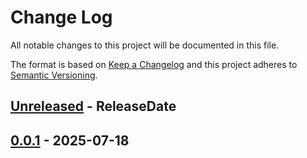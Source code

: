 # Change Log
All notable changes to this project will be documented in this file.

The format is based on [Keep a Changelog](http://keepachangelog.com/)
and this project adheres to [Semantic Versioning](http://semver.org/).

<!-- next-header -->
## [Unreleased] - ReleaseDate

## [0.0.1] - 2025-07-18

<!-- next-url -->
[Unreleased]: https://github.com/epage/pytest-rs/compare/lexarg-error-v0.0.1...HEAD
[0.0.1]: https://github.com/rust-cli/argfile/compare/b19d92978bbebc8a86b3f17fbbdc351f7f62059c...lexarg-error-v0.0.1
